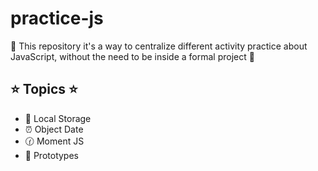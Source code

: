 # practice-js
🚧 This repository it's a way to centralize different activity practice about JavaScript, without the need to be inside a formal project 🚧

## ⭐ Topics ⭐
- 👜 Local Storage
- ⏰ Object Date
- 🕜 Moment JS
- 🎇 Prototypes
